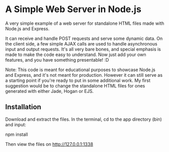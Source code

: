 # A Simple Web Server in Node.js
A very simple example of a web server for standalone HTML files made with Node.js and Express.

It can receive and handle POST requests and serve some dynamic data. On the client side, a few simple AJAX calls are used to handle asynchronous input and output requests. It's all very bare bones, and special emphasis is made to make the code easy to understand. Now just add your own features, and you have something presentable! :D

Note: This code is meant for educational purposes to showcase Node.js and Express, and it's not meant for production. However it can still serve as a starting point if you're ready to put in some additional work. My first suggestion would be to change the standalone HTML files for ones generated with either Jade, Hogan or EJS.

## Installation
Download and extract the files. In the terminal, cd to the app directory (bin) and input:

npm install

Then view the files on http://127.0.0.1:1338

